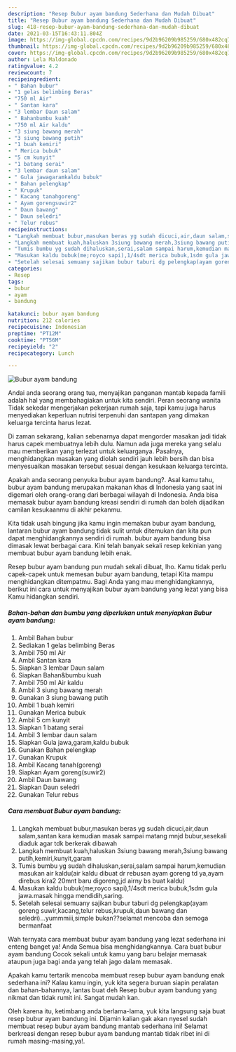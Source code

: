 ```yaml
---
description: "Resep Bubur ayam bandung Sederhana dan Mudah Dibuat"
title: "Resep Bubur ayam bandung Sederhana dan Mudah Dibuat"
slug: 418-resep-bubur-ayam-bandung-sederhana-dan-mudah-dibuat
date: 2021-03-15T16:43:11.804Z
image: https://img-global.cpcdn.com/recipes/9d2b96209b985259/680x482cq70/bubur-ayam-bandung-foto-resep-utama.jpg
thumbnail: https://img-global.cpcdn.com/recipes/9d2b96209b985259/680x482cq70/bubur-ayam-bandung-foto-resep-utama.jpg
cover: https://img-global.cpcdn.com/recipes/9d2b96209b985259/680x482cq70/bubur-ayam-bandung-foto-resep-utama.jpg
author: Lela Maldonado
ratingvalue: 4.2
reviewcount: 7
recipeingredient:
- " Bahan bubur"
- "1 gelas belimbing Beras"
- "750 ml Air"
- " Santan kara"
- "3 lembar Daun salam"
- " Bahanbumbu kuah"
- "750 ml Air kaldu"
- "3 siung bawang merah"
- "3 siung bawang putih"
- "1 buah kemiri"
- " Merica bubuk"
- "5 cm kunyit"
- "1 batang serai"
- "3 lembar daun salam"
- " Gula jawagaramkaldu bubuk"
- " Bahan pelengkap"
- " Krupuk"
- " Kacang tanahgoreng"
- " Ayam gorengsuwir2"
- " Daun bawang"
- " Daun seledri"
- " Telur rebus"
recipeinstructions:
- "Langkah membuat bubur,masukan beras yg sudah dicuci,air,daun salam,santan kara kemudian masak sampai matang mnjd bubur,sesekali diaduk agar tdk berkerak dibawah"
- "Langkah membuat kuah,haluskan 3siung bawang merah,3siung bawang putih,kemiri,kunyit,garam"
- "Tumis bumbu yg sudah dihaluskan,serai,salam sampai harum,kemudian masukan air kaldu(air kaldu dibuat dr rebusan ayam goreng td ya,ayam direbus kira2 20mnt baru digoreng,jd airny bs buat kaldu)"
- "Masukan kaldu bubuk(me;royco sapi),1/4sdt merica bubuk,1sdm gula jawa.masak hingga mendidih,saring."
- "Setelah selesai semuany sajikan bubur taburi dg pelengkap(ayam goreng suwir,kacang,telur rebus,krupuk,daun bawang dan seledri)...yummmiii,simple bukan??selamat mencoba dan semoga bermanfaat"
categories:
- Resep
tags:
- bubur
- ayam
- bandung

katakunci: bubur ayam bandung 
nutrition: 212 calories
recipecuisine: Indonesian
preptime: "PT12M"
cooktime: "PT56M"
recipeyield: "2"
recipecategory: Lunch

---
```



![Bubur ayam bandung](https://img-global.cpcdn.com/recipes/9d2b96209b985259/680x482cq70/bubur-ayam-bandung-foto-resep-utama.jpg)

Andai anda seorang orang tua, menyajikan panganan mantab kepada famili adalah hal yang membahagiakan untuk kita sendiri. Peran seorang  wanita Tidak sekedar mengerjakan pekerjaan rumah saja, tapi kamu juga harus menyediakan keperluan nutrisi terpenuhi dan santapan yang dimakan keluarga tercinta harus lezat.

Di zaman  sekarang, kalian sebenarnya dapat mengorder masakan jadi tidak harus capek membuatnya lebih dulu. Namun ada juga mereka yang selalu mau memberikan yang terlezat untuk keluarganya. Pasalnya, menghidangkan masakan yang diolah sendiri jauh lebih bersih dan bisa menyesuaikan masakan tersebut sesuai dengan kesukaan keluarga tercinta. 



Apakah anda seorang penyuka bubur ayam bandung?. Asal kamu tahu, bubur ayam bandung merupakan makanan khas di Indonesia yang saat ini digemari oleh orang-orang dari berbagai wilayah di Indonesia. Anda bisa memasak bubur ayam bandung kreasi sendiri di rumah dan boleh dijadikan camilan kesukaanmu di akhir pekanmu.

Kita tidak usah bingung jika kamu ingin memakan bubur ayam bandung, lantaran bubur ayam bandung tidak sulit untuk ditemukan dan kita pun dapat menghidangkannya sendiri di rumah. bubur ayam bandung bisa dimasak lewat berbagai cara. Kini telah banyak sekali resep kekinian yang membuat bubur ayam bandung lebih enak.

Resep bubur ayam bandung pun mudah sekali dibuat, lho. Kamu tidak perlu capek-capek untuk memesan bubur ayam bandung, tetapi Kita mampu menghidangkan ditempatmu. Bagi Anda yang mau menghidangkannya, berikut ini cara untuk menyajikan bubur ayam bandung yang lezat yang bisa Kamu hidangkan sendiri.

<!--inarticleads1-->

##### Bahan-bahan dan bumbu yang diperlukan untuk menyiapkan Bubur ayam bandung:

1. Ambil  Bahan bubur
1. Sediakan 1 gelas belimbing Beras
1. Ambil 750 ml Air
1. Ambil  Santan kara
1. Siapkan 3 lembar Daun salam
1. Siapkan  Bahan&amp;bumbu kuah
1. Ambil 750 ml Air kaldu
1. Ambil 3 siung bawang merah
1. Gunakan 3 siung bawang putih
1. Ambil 1 buah kemiri
1. Gunakan  Merica bubuk
1. Ambil 5 cm kunyit
1. Siapkan 1 batang serai
1. Ambil 3 lembar daun salam
1. Siapkan  Gula jawa,garam,kaldu bubuk
1. Gunakan  Bahan pelengkap
1. Gunakan  Krupuk
1. Ambil  Kacang tanah(goreng)
1. Siapkan  Ayam goreng(suwir2)
1. Ambil  Daun bawang
1. Siapkan  Daun seledri
1. Gunakan  Telur rebus




<!--inarticleads2-->

##### Cara membuat Bubur ayam bandung:

1. Langkah membuat bubur,masukan beras yg sudah dicuci,air,daun salam,santan kara kemudian masak sampai matang mnjd bubur,sesekali diaduk agar tdk berkerak dibawah
1. Langkah membuat kuah,haluskan 3siung bawang merah,3siung bawang putih,kemiri,kunyit,garam
1. Tumis bumbu yg sudah dihaluskan,serai,salam sampai harum,kemudian masukan air kaldu(air kaldu dibuat dr rebusan ayam goreng td ya,ayam direbus kira2 20mnt baru digoreng,jd airny bs buat kaldu)
1. Masukan kaldu bubuk(me;royco sapi),1/4sdt merica bubuk,1sdm gula jawa.masak hingga mendidih,saring.
1. Setelah selesai semuany sajikan bubur taburi dg pelengkap(ayam goreng suwir,kacang,telur rebus,krupuk,daun bawang dan seledri)...yummmiii,simple bukan??selamat mencoba dan semoga bermanfaat




Wah ternyata cara membuat bubur ayam bandung yang lezat sederhana ini enteng banget ya! Anda Semua bisa menghidangkannya. Cara buat bubur ayam bandung Cocok sekali untuk kamu yang baru belajar memasak ataupun juga bagi anda yang telah jago dalam memasak.

Apakah kamu tertarik mencoba membuat resep bubur ayam bandung enak sederhana ini? Kalau kamu ingin, yuk kita segera buruan siapin peralatan dan bahan-bahannya, lantas buat deh Resep bubur ayam bandung yang nikmat dan tidak rumit ini. Sangat mudah kan. 

Oleh karena itu, ketimbang anda berlama-lama, yuk kita langsung saja buat resep bubur ayam bandung ini. Dijamin kalian gak akan nyesel sudah membuat resep bubur ayam bandung mantab sederhana ini! Selamat berkreasi dengan resep bubur ayam bandung mantab tidak ribet ini di rumah masing-masing,ya!.

